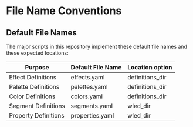 # File Name Conventions

## Default File Names
The major scripts in this repository implement these default file names and these expected locations:

| Purpose              | Default File Name | Location option |
|----------------------|-------------------|-----------------|
| Effect Definitions   | effects.yaml      | definitions_dir |
| Palette Definitions  | palettes.yaml     | definitions_dir |
| Color Definitions    | colors.yaml       | definitions_dir |
| Segment Definitions  | segments.yaml     | wled_dir        |
| Property Definitions | properties.yaml   | wled_dir        |


